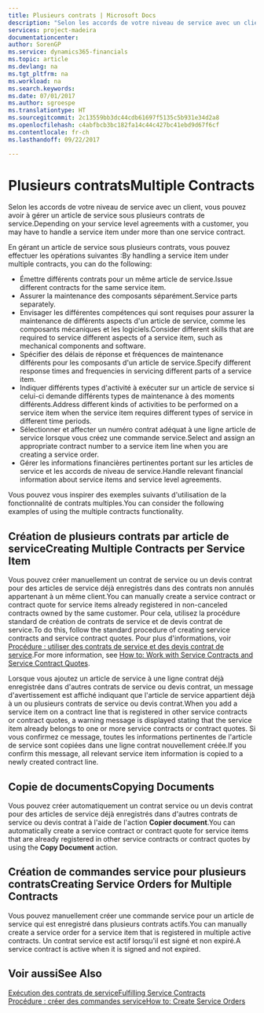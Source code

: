 ```yaml
---
title: Plusieurs contrats | Microsoft Docs
description: "Selon les accords de votre niveau de service avec un client, vous pouvez avoir à gérer un article de service sous plusieurs contrats de service."
services: project-madeira
documentationcenter: 
author: SorenGP
ms.service: dynamics365-financials
ms.topic: article
ms.devlang: na
ms.tgt_pltfrm: na
ms.workload: na
ms.search.keywords: 
ms.date: 07/01/2017
ms.author: sgroespe
ms.translationtype: HT
ms.sourcegitcommit: 2c13559bb3dc44cdb61697f5135c5b931e34d2a8
ms.openlocfilehash: c4abfbcb3bc182fa14c44c427bc41ebd9d67f6cf
ms.contentlocale: fr-ch
ms.lasthandoff: 09/22/2017

---
```

# <a name="multiple-contracts"></a><span data-ttu-id="75cdd-103">Plusieurs contrats</span><span class="sxs-lookup"><span data-stu-id="75cdd-103">Multiple Contracts</span></span>
<span data-ttu-id="75cdd-104">Selon les accords de votre niveau de service avec un client, vous pouvez avoir à gérer un article de service sous plusieurs contrats de service.</span><span class="sxs-lookup"><span data-stu-id="75cdd-104">Depending on your service level agreements with a customer, you may have to handle a service item under more than one service contract.</span></span>  
  
<span data-ttu-id="75cdd-105">En gérant un article de service sous plusieurs contrats, vous pouvez effectuer les opérations suivantes :</span><span class="sxs-lookup"><span data-stu-id="75cdd-105">By handling a service item under multiple contracts, you can do the following:</span></span>  
  
* <span data-ttu-id="75cdd-106">Émettre différents contrats pour un même article de service.</span><span class="sxs-lookup"><span data-stu-id="75cdd-106">Issue different contracts for the same service item.</span></span>  
* <span data-ttu-id="75cdd-107">Assurer la maintenance des composants séparément.</span><span class="sxs-lookup"><span data-stu-id="75cdd-107">Service parts separately.</span></span>  
* <span data-ttu-id="75cdd-108">Envisager les différentes compétences qui sont requises pour assurer la maintenance de différents aspects d'un article de service, comme les composants mécaniques et les logiciels.</span><span class="sxs-lookup"><span data-stu-id="75cdd-108">Consider different skills that are required to service different aspects of a service item, such as mechanical components and software.</span></span>  
* <span data-ttu-id="75cdd-109">Spécifier des délais de réponse et fréquences de maintenance différents pour les composants d'un article de service.</span><span class="sxs-lookup"><span data-stu-id="75cdd-109">Specify different response times and frequencies in servicing different parts of a service item.</span></span>  
* <span data-ttu-id="75cdd-110">Indiquer différents types d'activité à exécuter sur un article de service si celui-ci demande différents types de maintenance à des moments différents.</span><span class="sxs-lookup"><span data-stu-id="75cdd-110">Address different kinds of activities to be performed on a service item when the service item requires different types of service in different time periods.</span></span>  
* <span data-ttu-id="75cdd-111">Sélectionner et affecter un numéro contrat adéquat à une ligne article de service lorsque vous créez une commande service.</span><span class="sxs-lookup"><span data-stu-id="75cdd-111">Select and assign an appropriate contract number to a service item line when you are creating a service order.</span></span>  
* <span data-ttu-id="75cdd-112">Gérer les informations financières pertinentes portant sur les articles de service et les accords de niveau de service.</span><span class="sxs-lookup"><span data-stu-id="75cdd-112">Handle relevant financial information about service items and service level agreements.</span></span>  
  
<span data-ttu-id="75cdd-113">Vous pouvez vous inspirer des exemples suivants d'utilisation de la fonctionnalité de contrats multiples.</span><span class="sxs-lookup"><span data-stu-id="75cdd-113">You can consider the following examples of using the multiple contracts functionality.</span></span>  
  
## <a name="creating-multiple-contracts-per-service-item"></a><span data-ttu-id="75cdd-114">Création de plusieurs contrats par article de service</span><span class="sxs-lookup"><span data-stu-id="75cdd-114">Creating Multiple Contracts per Service Item</span></span>  
<span data-ttu-id="75cdd-115">Vous pouvez créer manuellement un contrat de service ou un devis contrat pour des articles de service déjà enregistrés dans des contrats non annulés appartenant à un même client.</span><span class="sxs-lookup"><span data-stu-id="75cdd-115">You can manually create a service contract or contract quote for service items already registered in non-canceled contracts owned by the same customer.</span></span> <span data-ttu-id="75cdd-116">Pour cela, utilisez la procédure standard de création de contrats de service et de devis contrat de service.</span><span class="sxs-lookup"><span data-stu-id="75cdd-116">To do this, follow the standard procedure of creating service contracts and service contract quotes.</span></span> <span data-ttu-id="75cdd-117">Pour plus d'informations, voir [Procédure : utiliser des contrats de service et des devis contrat de service](service-how-to-create-service-contracts-and-service-contract-quotes.md).</span><span class="sxs-lookup"><span data-stu-id="75cdd-117">For more information, see [How to: Work with Service Contracts and Service Contract Quotes](service-how-to-create-service-contracts-and-service-contract-quotes.md).</span></span>  
  
<span data-ttu-id="75cdd-118">Lorsque vous ajoutez un article de service à une ligne contrat déjà enregistrée dans d'autres contrats de service ou devis contrat, un message d'avertissement est affiché indiquant que l'article de service appartient déjà à un ou plusieurs contrats de service ou devis contrat.</span><span class="sxs-lookup"><span data-stu-id="75cdd-118">When you add a service item on a contract line that is registered in other service contracts or contract quotes, a warning message is displayed stating that the service item already belongs to one or more service contracts or contract quotes.</span></span> <span data-ttu-id="75cdd-119">Si vous confirmez ce message, toutes les informations pertinentes de l'article de service sont copiées dans une ligne contrat nouvellement créée.</span><span class="sxs-lookup"><span data-stu-id="75cdd-119">If you confirm this message, all relevant service item information is copied to a newly created contract line.</span></span>  
  
## <a name="copying-documents"></a><span data-ttu-id="75cdd-120">Copie de documents</span><span class="sxs-lookup"><span data-stu-id="75cdd-120">Copying Documents</span></span>  
<span data-ttu-id="75cdd-121">Vous pouvez créer automatiquement un contrat service ou un devis contrat pour des articles de service déjà enregistrés dans d'autres contrats de service ou devis contrat à l'aide de l'action **Copier document**.</span><span class="sxs-lookup"><span data-stu-id="75cdd-121">You can automatically create a service contract or contract quote for service items that are already registered in other service contracts or contract quotes by using the **Copy Document** action.</span></span>  
  
## <a name="creating-service-orders-for-multiple-contracts"></a><span data-ttu-id="75cdd-122">Création de commandes service pour plusieurs contrats</span><span class="sxs-lookup"><span data-stu-id="75cdd-122">Creating Service Orders for Multiple Contracts</span></span>  
<span data-ttu-id="75cdd-123">Vous pouvez manuellement créer une commande service pour un article de service qui est enregistré dans plusieurs contrats actifs.</span><span class="sxs-lookup"><span data-stu-id="75cdd-123">You can manually create a service order for a service item that is registered in multiple active contracts.</span></span> <span data-ttu-id="75cdd-124">Un contrat service est actif lorsqu'il est signé et non expiré.</span><span class="sxs-lookup"><span data-stu-id="75cdd-124">A service contract is active when it is signed and not expired.</span></span>  
  
## <a name="see-also"></a><span data-ttu-id="75cdd-125">Voir aussi</span><span class="sxs-lookup"><span data-stu-id="75cdd-125">See Also</span></span>  
[<span data-ttu-id="75cdd-126">Exécution des contrats de service</span><span class="sxs-lookup"><span data-stu-id="75cdd-126">Fulfilling Service Contracts</span></span>](service-fulfill-service-contracts.md)  
[<span data-ttu-id="75cdd-127">Procédure : créer des commandes service</span><span class="sxs-lookup"><span data-stu-id="75cdd-127">How to: Create Service Orders</span></span>](service-how-to-create-service-orders.md)  

